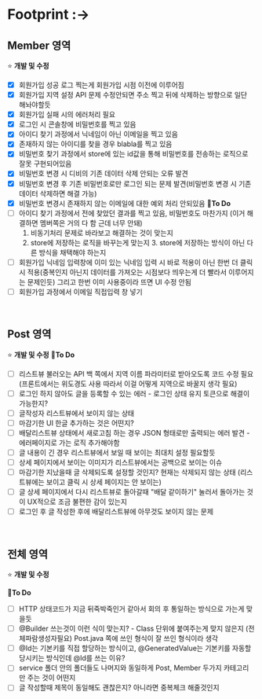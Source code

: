 # Footprint :->

## Member 영역 
⭐ **개발 및 수정**
- [x]  회원가입 성공 로그 찍는게 회원가입 시점 이전에 이루어짐  
- [x]  회원가입 지역 설정 API 문제 수정안되면 주소 찍고 뒤에 삭제하는 방향으로 일단 해놔야할듯
- [x]  회원가입 실패 시의 에러처리 필요
- [x]  로그인 시 콘솔창에 비밀번호를 찍고 있음
- [x]  아이디 찾기 과정에서 닉네임이 아닌 이메일을 찍고 있음 
- [x]  존재하지 않는 아이디를 찾을 경우 blabla를 찍고 있음
- [x]  비밀번호 찾기 과정에서 store에 있는 id값을 통해 비밀번호를 전송하는 로직으로 잘못 구현되어있음
- [x]  비밀번호 변경 시 디비의 기존 데이터 삭제 안되는 오류 발견
- [x]  비밀번호 변경 후 기존 비밀번호로만 로그인 되는 문제 발견(비밀번호 변경 시 기존 데이터 삭제하면 해결 가능)
- [x]  비밀번호 변경시 존재하지 않는 이메일에 대한 예외 처리 안되있음
📍**To Do**
- [ ]  아이디 찾기 과정에서 전에 찾았던 결과를 찍고 있음, 비밀번호도 마찬가지 (이거 해결하면 멤버쪽은 거의 다 함 근데 너무 안돼)
	  1. 비동기처리 문제로 바라보고 해결하는 것이 맞는지 
	  2. store에 저장하는 로직을 바꾸는게 맞는지 
          3. store에 저장하는 방식이 아닌 다른 방식을 채택해야 하는지
- [ ]  회원가입 닉네임 입력창에 이미 있는 닉네임 입력 시 바로 적용이 아닌 한번 더 클릭시 적용(중복인지 아닌지 데이터를 가져오는 시점보다 띄우는게 더 빨라서 이루어지는 문제인듯) 그리고 한번 이미 사용중이라 뜨면 UI 수정 안됨
- [ ]  회원가입 과정에서 이메일 직접입력 창 넣기

<br>

## Post 영역 
⭐ **개발 및 수정**
📍**To Do**
- [ ]  리스트뷰 불러오는 API 백 쪽에서 지역 이름 파라미터로 받아오도록 코드 수정 필요 (프론트에서는 위도경도 사용 따라서 이걸 어떻게 지역으로 바꿀지 생각 필요)
- [ ]  로그인 하지 않아도 글을 등록할 수 있는 에러 - 로그인 상태 유지 토큰으로 해결이 가능한지?
- [ ]  글작성자 리스트뷰에서 보이지 않는 상태
- [ ]  마감기한 UI 한글 추가하는 것은 어떤지?
- [ ]  배달리스트뷰 상태에서 새로고침 하는 경우 JSON 형태로만 출력되는 에러 발견 - 에러페이지로 가는 로직 추가해야함
- [ ]  글 내용이 긴 경우 리스트뷰에서 보일 때 보이는 최대치 설정 필요할듯
- [ ]  상세 페이지에서 보이는 이미지가 리스트뷰에서는 공백으로 보이는 이슈
- [ ]  마감기한 지났을때 글 삭제되도록 설정할 것인지? 현재는 삭제되지 않는 상태 (리스트뷰에는 보이고 클릭 시 상세 페이지는 안 보이는)
- [ ]  글 상세 페이지에서 다시 리스트뷰로 돌아갈때 "배달 같이하기" 눌러서 돌아가는 것이 UX적으로 조금 불편한 감이 있는지
- [ ]  로그인 후 글 작성한 후에 배달리스트뷰에 아무것도 보이지 않는 문제

<br>

## 전체 영역 
⭐ **개발 및 수정**

📍**To Do**
- [ ]  HTTP 상태코드가 지금 뒤죽박죽인거 같아서 회의 후 통일하는 방식으로 가는게 맞을듯
- [ ]  @Builder 쓰는것이 이런 식이 맞는지? - Class 단위에 붙여주는게 맞지 않은지 (전체파람생성자필요)
          Post.java 쪽에 쓰인 형식이 잘 쓰인 형식이라 생각
- [ ]  @Id는 기본키를 직접 할당하는 방식이고,
          @GeneratedValue는 기본키를 자동할당시키는 방식인데 @Id를 쓰는 이유?
- [ ]  service 폴더 안의 폴더들도 나머지와 동일하게 Post, Member 두가지 카테고리만 주는 것이 어떤지
- [ ]  글 작성할때 제목이 동일해도 괜찮은지? 아니라면 중복체크 해줄것인지

<br>

